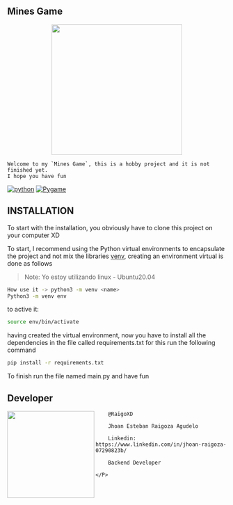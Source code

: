 ## Mines Game
<p>
  <p align= "Center">
    <img width="300" height="300" src="https://user-images.githubusercontent.com/66691963/225769799-8724130e-c8a6-4949-b484-e75b7fac0ae1.png">
  </p>
  <P align="Center">

    Welcome to my `Mines Game`, this is a hobby project and it is not finished yet. 
    I hope you have fun
 
  </P>

</p>



[![python](https://badgen.net/badge/python/3.10)](https://www.python.org/) [![Pygame](https://badgen.net/badge/Pygame/3.10/green)](https://www.python.org/) 



## INSTALLATION

To start with the installation, you obviously have to clone this project on your computer XD

To start, I recommend using the Python virtual environments to encapsulate the project and not mix the libraries [venv](https://docs.python.org/es/3.8/library/venv.html), creating an environment virtual is done as follows
> Note: Yo estoy utilizando linux - Ubuntu20.04

```bash
How use it -> python3 -m venv <name>
Python3 -m venv env    
```
to active it:
```bash
source env/bin/activate    
```
having created the virtual environment, now you have to install all the dependencies in the file called requirements.txt for this run the following command
```bash
pip install -r requirements.txt   
```

To finish run the file named main.py and have fun
## Developer

<p>
    <img align="left" width="200" height="200" src="https://avatars.githubusercontent.com/u/66691963?v=4">
    <P>
        
        @RaigoXD
        
        Jhoan Esteban Raigoza Agudelo
        
        Linkedin: https://www.linkedin.com/in/jhoan-raigoza-07290823b/
        
        Backend Developer
        
    </P>

</p>
